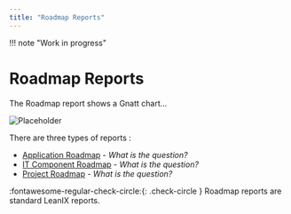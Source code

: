 ```yaml
---
title: "Roadmap Reports"
---
```


!!! note "Work in progress"

# Roadmap Reports

The Roadmap report shows a Gnatt chart...

![Placeholder](https://dummyimage.com/320x240/eee/aaa) 

There are three types of reports :

- [Application Roadmap](application-roadmap-reports.md) - *What is the question?*
- [IT Component Roadmap](it-component-roadmap-reports.md) - *What is the question?*
- [Project Roadmap](project-roadmap-reports.md) - *What is the question?*

:fontawesome-regular-check-circle:{: .check-circle }  Roadmap reports are standard LeanIX reports.
